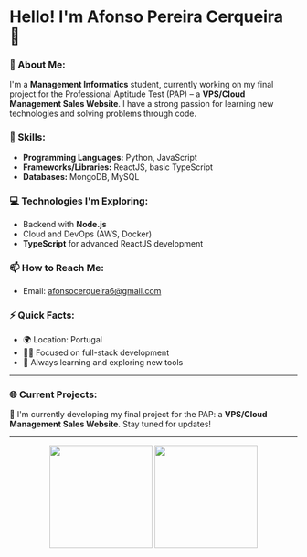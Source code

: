 # Hello! I'm Afonso Pereira Cerqueira 👋

### 🌱 About Me:
I'm a **Management Informatics** student, currently working on my final project for the Professional Aptitude Test (PAP) – a **VPS/Cloud Management Sales Website**. I have a strong passion for learning new technologies and solving problems through code.

### 🚀 Skills:
- **Programming Languages:** Python, JavaScript
- **Frameworks/Libraries:** ReactJS, basic TypeScript
- **Databases:** MongoDB, MySQL
  
### 💻 Technologies I'm Exploring:
- Backend with **Node.js**
- Cloud and DevOps (AWS, Docker)
- **TypeScript** for advanced ReactJS development

### 📫 How to Reach Me:
- Email: afonsocerqueira6@gmail.com

### ⚡ Quick Facts:
- 🌍 Location: Portugal
- 👨‍💻 Focused on full-stack development
- 📖 Always learning and exploring new tools

---

### 🌐 Current Projects:
🔨 I'm currently developing my final project for the PAP: a **VPS/Cloud Management Sales Website**. Stay tuned for updates!

---

<div align="center">
  <img height="180em" src="https://github-readme-stats.vercel.app/api?username=AfonsoPereiraCerqueira&show_icons=true&hide_border=true&theme=dark" />
  <img height="180em" src="https://github-readme-stats.vercel.app/api/top-langs/?username=AfonsoPereiraCerqueira&layout=compact&hide_border=true&theme=dark" />
</div>
